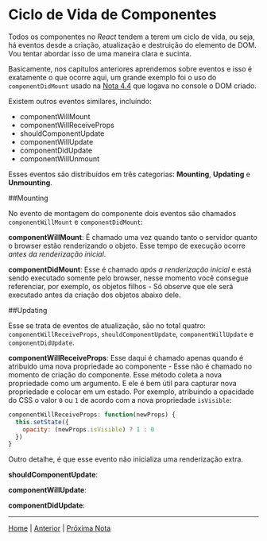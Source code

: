 # Ciclo de Vida de Componentes

Todos os componentes no *React* tendem a terem um ciclo de vida, ou seja, há
eventos desde a criação, atualização e destruição do elemento de DOM. Vou tentar
abordar isso de uma maneira clara e sucinta.

Basicamente, nos capitulos anteriores aprendemos sobre eventos e isso é
exatamente o que ocorre aqui, um grande exemplo foi o uso do `componentDidMount`
usado na [Nota 4.4][0] que logava no console o DOM criado.

Existem outros eventos similares, incluíndo:

-   componentWillMount
-   componentWillReceiveProps
-   shouldComponentUpdate
-   componentWillUpdate
-   componentDidUpdate
-   componentWillUnmount

Esses eventos são distribuídos em três categorias: **Mounting**, **Updating** e
**Unmounting**.

##Mounting

No evento de montagem do componente dois eventos são chamados
`componentWillMount` e `componentDidMount`:

**componentWillMount**: É chamado uma vez quando tanto o servidor quanto o
browser estão renderizando o objeto. Esse tempo de execução ocorre *antes da
renderização inicial*.

**componentDidMount**: Esse é chamado *após a renderização inicial* e está sendo
executado somente pelo browser, nesse momento você consegue referenciar, por
exemplo, os objetos filhos - Só observe que ele será executado antes da criação
dos objetos abaixo dele.

##Updating

Esse se trata de eventos de atualização, são no total quatro:
`componentWillReceiveProps`, `shouldComponentUpdate`, `componentWillUpdate` e
`componentDidUpdate`.

**componentWillReceiveProps**: Esse daqui é chamado apenas quando é atribuído
uma nova propriedade ao componente - Esse não é chamado no momento de criação
do componente. Esse método coleta a nova propriedade como um argumento. E ele
é bem útil para capturar nova propriedade e colocar em um estado. Por exemplo,
atribuindo a opacidade do CSS o valor `0` ou `1` de acordo com a nova
propriedade `isVisible`:

```jsx
componentWillReceiveProps: function(newProps) {
  this.setState({
    opacity: (newProps.isVisible) ? 1 : 0
  })
}
```

Outro detalhe, é que esse evento não inicializa uma renderização extra.

**shouldComponentUpdate**: 


**componentWillUpdate**:

**componentDidUpdate**:

---

[Home](../README.md) | [Anterior](note_5_2.md) | [Próxima Nota](note_5_3.md)

[0]:note_4_4.md
